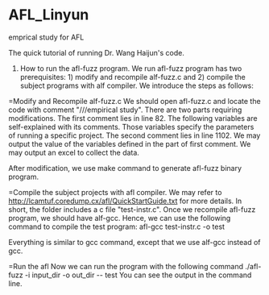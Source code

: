 # AFL_Linyun
emprical study for AFL

The quick tutorial of running Dr. Wang Haijun's code.

1. How to run the afl-fuzz program.
We run afl-fuzz program has two prerequisites: 1) modify and recompile alf-fuzz.c and 2) compile the subject programs with alf compiler. We introduce the steps as follows:

=Modify and Recompile alf-fuzz.c
We should open afl-fuzz.c and locate the code with comment "///empirical study". There are two parts requiring modifications.
The first comment lies in line 82. The following variables are self-explained with its comments. Those variables specify the parameters of running a specific project.
The second comment lies in line 1102. We may output the value of the variables defined in the part of first comment. We may output an excel to collect the data.

After modification, we use make command to generate afl-fuzz binary program.

=Compile the subject projects with afl compiler.
We may refer to http://lcamtuf.coredump.cx/afl/QuickStartGuide.txt for more details. In short, the folder includes a c file "test-instr.c". Once we recompile afl-fuzz program, we should have alf-gcc. Hence, we can use the following command to compile the test program:
afl-gcc test-instr.c -o test

Everything is similar to gcc command, except that we use alf-gcc instead of gcc.

=Run the afl
Now we can run the program with the following command
./afl-fuzz -i input_dir -o out_dir -- test
You can see the output in the command line.
